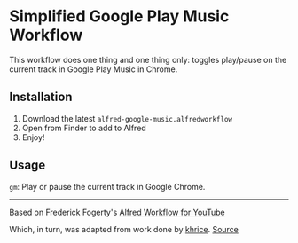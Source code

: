 # Simplified Google Play Music Workflow

This workflow does one thing and one thing only: toggles play/pause on the current track in Google Play Music in Chrome.

## Installation

1. Download the latest `alfred-google-music.alfredworkflow`
2. Open from Finder to add to Alfred
3. Enjoy!

## Usage
`gm`: Play or pause the current track in Google Chrome.

----

Based on Frederick Fogerty's [Alfred Workflow for YouTube](https://github.com/frederickfogerty/alfred-youtube)

Which, in turn, was adapted from work done by [khrice](https://github.com/khrice). [Source](https://gist.github.com/khrice/10143186)
